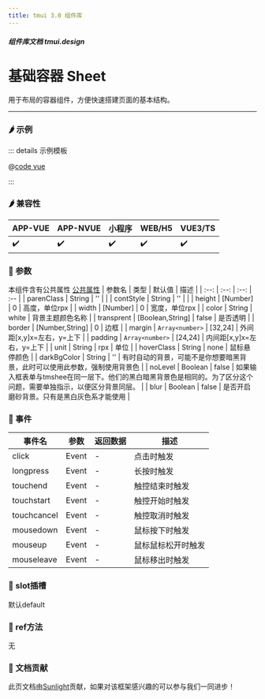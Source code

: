 ```yaml
---
title: tmui 3.0 组件库
---
```


<dirtoc></dirtoc>

##### 组件库文档 tmui.design

# 基础容器 Sheet
用于布局的容器组件，方便快速搭建页面的基本结构。

---

### :hot_pepper: 示例

<webview url="https://tmui.design/h5/#/pages/layout/sheet"></webview>

::: details 示例模板

@[code vue](pages/layout/sheet.nvue)

:::

### :hot_pepper: 兼容性

| APP-VUE | APP-NVUE | 小程序 | WEB/H5 | VUE3/TS |
| --- | --- | --- | --- | --- |
| :heavy_check_mark: | :heavy_check_mark: | :heavy_check_mark: | :heavy_check_mark: | :heavy_check_mark: |

### :seedling: 参数
本组件含有公共属性 [公共属性](/doc/spec/组件公共样式.md)
| 参数名 | 类型 | 默认值 | 描述 |
| :--: | :--: | :--: | :-- |
| parenClass | String | '' |  |
| contStyle | String | '' |  |
| height | [Number] | 0 | 高度，单位rpx |
| width | [Number] | 0 | 宽度，单位rpx |
| color | String | white | 背景主题颜色名称 |
| transprent | [Boolean,String] | false | 是否透明 |
| border | [Number,String] | 0 | 边框 |
| margin | `Array<number>` | [32,24] | 外间距[x,y]x=左右，y=上下 |
| padding | `Array<number>` | [24,24] | 内间距[x,y]x=左右，y=上下 |
| unit | String | rpx | 单位 |
| hoverClass | String | none | 鼠标悬停颜色 |
| darkBgColor | String | '' | 有时自动的背景，可能不是你想要暗黑背景，此时可以使用此参数，强制使用背景色 |
| noLevel | Boolean | false | 如果输入框表单与tmshee在同一层下。他们的黑白暗黑背景色是相同的。为了区分这个问题，需要单独指示，以便区分背景同层。 |
| blur | Boolean | false | 是否开启磨砂背景。只有是黑白灰色系才能使用 |


### :rose: 事件
| 事件名 | 参数 | 返回数据 | 描述 |
| --- | --- | --- | --- |
| click | Event | - | 点击时触发 |
| longpress | Event | - | 长按时触发 |
| touchend | Event | - | 触控结束时触发 |
| touchstart | Event | - | 触控开始时触发 |
| touchcancel | Event | - | 触控取消时触发 |
| mousedown | Event | - | 鼠标按下时触发 |
| mouseup | Event | - | 鼠标鼠标松开时触发 |
| mouseleave | Event | - | 鼠标移出时触发 |


### :corn: slot插槽
默认default

### :green_salad: ref方法
无

### :couplekiss: 文档贡献
此页文档由[Sunlight](https://gitee.com/rzg)贡献，如果对该框架感兴趣的可以参与我们一同进步！

